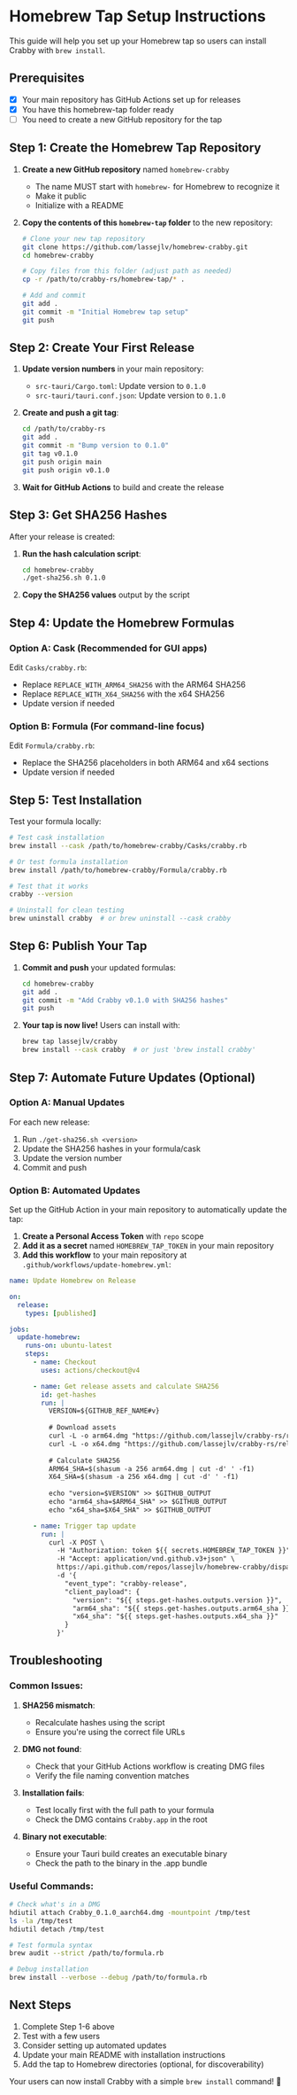 # Homebrew Tap Setup Instructions

This guide will help you set up your Homebrew tap so users can install Crabby with `brew install`.

## Prerequisites

- [x] Your main repository has GitHub Actions set up for releases
- [x] You have this homebrew-tap folder ready
- [ ] You need to create a new GitHub repository for the tap

## Step 1: Create the Homebrew Tap Repository

1. **Create a new GitHub repository** named `homebrew-crabby`
   - The name MUST start with `homebrew-` for Homebrew to recognize it
   - Make it public
   - Initialize with a README

2. **Copy the contents of this `homebrew-tap` folder** to the new repository:
   ```bash
   # Clone your new tap repository
   git clone https://github.com/lassejlv/homebrew-crabby.git
   cd homebrew-crabby
   
   # Copy files from this folder (adjust path as needed)
   cp -r /path/to/crabby-rs/homebrew-tap/* .
   
   # Add and commit
   git add .
   git commit -m "Initial Homebrew tap setup"
   git push
   ```

## Step 2: Create Your First Release

1. **Update version numbers** in your main repository:
   - `src-tauri/Cargo.toml`: Update version to `0.1.0`
   - `src-tauri/tauri.conf.json`: Update version to `0.1.0`

2. **Create and push a git tag**:
   ```bash
   cd /path/to/crabby-rs
   git add .
   git commit -m "Bump version to 0.1.0"
   git tag v0.1.0
   git push origin main
   git push origin v0.1.0
   ```

3. **Wait for GitHub Actions** to build and create the release

## Step 3: Get SHA256 Hashes

After your release is created:

1. **Run the hash calculation script**:
   ```bash
   cd homebrew-crabby
   ./get-sha256.sh 0.1.0
   ```

2. **Copy the SHA256 values** output by the script

## Step 4: Update the Homebrew Formulas

### Option A: Cask (Recommended for GUI apps)

Edit `Casks/crabby.rb`:
- Replace `REPLACE_WITH_ARM64_SHA256` with the ARM64 SHA256
- Replace `REPLACE_WITH_X64_SHA256` with the x64 SHA256
- Update version if needed

### Option B: Formula (For command-line focus)

Edit `Formula/crabby.rb`:
- Replace the SHA256 placeholders in both ARM64 and x64 sections
- Update version if needed

## Step 5: Test Installation

Test your formula locally:

```bash
# Test cask installation
brew install --cask /path/to/homebrew-crabby/Casks/crabby.rb

# Or test formula installation
brew install /path/to/homebrew-crabby/Formula/crabby.rb

# Test that it works
crabby --version

# Uninstall for clean testing
brew uninstall crabby  # or brew uninstall --cask crabby
```

## Step 6: Publish Your Tap

1. **Commit and push** your updated formulas:
   ```bash
   cd homebrew-crabby
   git add .
   git commit -m "Add Crabby v0.1.0 with SHA256 hashes"
   git push
   ```

2. **Your tap is now live!** Users can install with:
   ```bash
   brew tap lassejlv/crabby
   brew install --cask crabby  # or just 'brew install crabby'
   ```

## Step 7: Automate Future Updates (Optional)

### Option A: Manual Updates
For each new release:
1. Run `./get-sha256.sh <version>`
2. Update the SHA256 hashes in your formula/cask
3. Update the version number
4. Commit and push

### Option B: Automated Updates
Set up the GitHub Action in your main repository to automatically update the tap:

1. **Create a Personal Access Token** with `repo` scope
2. **Add it as a secret** named `HOMEBREW_TAP_TOKEN` in your main repository
3. **Add this workflow** to your main repository at `.github/workflows/update-homebrew.yml`:

```yaml
name: Update Homebrew on Release

on:
  release:
    types: [published]

jobs:
  update-homebrew:
    runs-on: ubuntu-latest
    steps:
      - name: Checkout
        uses: actions/checkout@v4

      - name: Get release assets and calculate SHA256
        id: get-hashes
        run: |
          VERSION=${GITHUB_REF_NAME#v}
          
          # Download assets
          curl -L -o arm64.dmg "https://github.com/lassejlv/crabby-rs/releases/download/${GITHUB_REF_NAME}/Crabby_${VERSION}_aarch64.dmg"
          curl -L -o x64.dmg "https://github.com/lassejlv/crabby-rs/releases/download/${GITHUB_REF_NAME}/Crabby_${VERSION}_x64.dmg"
          
          # Calculate SHA256
          ARM64_SHA=$(shasum -a 256 arm64.dmg | cut -d' ' -f1)
          X64_SHA=$(shasum -a 256 x64.dmg | cut -d' ' -f1)
          
          echo "version=$VERSION" >> $GITHUB_OUTPUT
          echo "arm64_sha=$ARM64_SHA" >> $GITHUB_OUTPUT
          echo "x64_sha=$X64_SHA" >> $GITHUB_OUTPUT

      - name: Trigger tap update
        run: |
          curl -X POST \
            -H "Authorization: token ${{ secrets.HOMEBREW_TAP_TOKEN }}" \
            -H "Accept: application/vnd.github.v3+json" \
            https://api.github.com/repos/lassejlv/homebrew-crabby/dispatches \
            -d '{
              "event_type": "crabby-release",
              "client_payload": {
                "version": "${{ steps.get-hashes.outputs.version }}",
                "arm64_sha": "${{ steps.get-hashes.outputs.arm64_sha }}",
                "x64_sha": "${{ steps.get-hashes.outputs.x64_sha }}"
              }
            }'
```

## Troubleshooting

### Common Issues:

1. **SHA256 mismatch**: 
   - Recalculate hashes using the script
   - Ensure you're using the correct file URLs

2. **DMG not found**:
   - Check that your GitHub Actions workflow is creating DMG files
   - Verify the file naming convention matches

3. **Installation fails**:
   - Test locally first with the full path to your formula
   - Check the DMG contains `Crabby.app` in the root

4. **Binary not executable**:
   - Ensure your Tauri build creates an executable binary
   - Check the path to the binary in the .app bundle

### Useful Commands:

```bash
# Check what's in a DMG
hdiutil attach Crabby_0.1.0_aarch64.dmg -mountpoint /tmp/test
ls -la /tmp/test
hdiutil detach /tmp/test

# Test formula syntax
brew audit --strict /path/to/formula.rb

# Debug installation
brew install --verbose --debug /path/to/formula.rb
```

## Next Steps

1. Complete Step 1-6 above
2. Test with a few users
3. Consider setting up automated updates
4. Update your main README with installation instructions
5. Add the tap to Homebrew directories (optional, for discoverability)

Your users can now install Crabby with a simple `brew install` command! 🎉